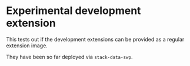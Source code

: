 # Experimental development extension

This tests out if the development extensions can be provided as a regular
extension image.

They have been so far deployed via `stack-data-swp`.
